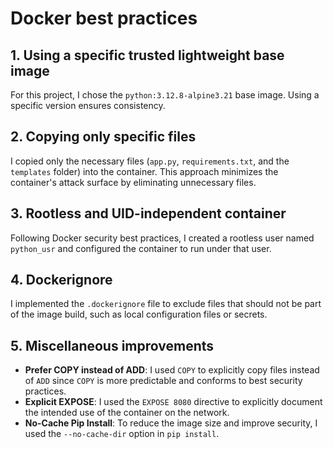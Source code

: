 # Docker best practices

## 1. Using a specific trusted lightweight base image

For this project, I chose the `python:3.12.8-alpine3.21` base image. Using a specific version ensures consistency.

## 2. Copying only specific files

I copied only the necessary files (`app.py`, `requirements.txt`, and the `templates` folder) into the container. This approach minimizes the container's attack surface by eliminating unnecessary files.

## 3. Rootless and UID-independent container

Following Docker security best practices, I created a rootless user named `python_usr` and configured the container to run under that user.

## 4. Dockerignore

I implemented the `.dockerignore` file to exclude files that should not be part of the image build, such as local configuration files or secrets.

## 5. Miscellaneous improvements

- **Prefer COPY instead of ADD**: I used `COPY` to explicitly copy files instead of `ADD` since `COPY` is more predictable and conforms to best security practices.
- **Explicit EXPOSE**: I used the `EXPOSE 8080` directive to explicitly document the intended use of the container on the network.
- **No-Cache Pip Install**: To reduce the image size and improve security, I used the `--no-cache-dir` option in `pip install`.
